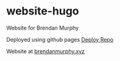 # website-hugo
Website for Brendan Murphy


Deployed using github pages [Deploy Repo](https://github.com/thesimplekid/thesimplekid.github.io)

Website at [brendanmurphy.xyz](brendanmurphy.xyz)
